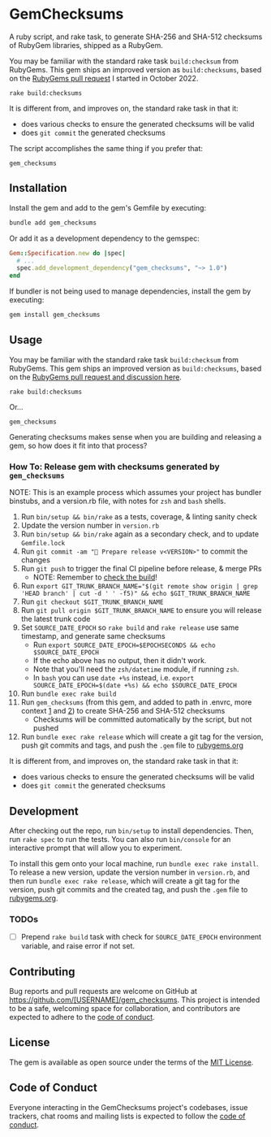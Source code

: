 # GemChecksums

A ruby script, and rake task, to generate SHA-256 and SHA-512 checksums of RubyGem libraries, shipped as a RubyGem.

You may be familiar with the standard rake task `build:checksum` from RubyGems.
This gem ships an improved version as `build:checksums`, based on the
[RubyGems pull request](https://github.com/rubygems/rubygems/pull/6022) I started in October 2022.

```shell
rake build:checksums
```

It is different from, and improves on, the standard rake task in that it:
- does various checks to ensure the generated checksums will be valid
- does `git commit` the generated checksums

The script accomplishes the same thing if you prefer that:
```shell
gem_checksums
```

## Installation

Install the gem and add to the gem's Gemfile by executing:

```bash
bundle add gem_checksums
```

Or add it as a development dependency to the gemspec:

```ruby
Gem::Specification.new do |spec|
  # ...
  spec.add_development_dependency("gem_checksums", "~> 1.0")
end
```

If bundler is not being used to manage dependencies, install the gem by executing:

```bash
gem install gem_checksums
```

## Usage

You may be familiar with the standard rake task `build:checksum` from RubyGems.
This gem ships an improved version as `build:checksums`, based on the
[RubyGems pull request and discussion here][🔒️rubygems-checksums-pr].

```shell
rake build:checksums
```

Or...

```shell
gem_checksums
```

Generating checksums makes sense when you are building and releasing a gem, so how does it fit into that process?

### How To: Release gem with checksums generated by `gem_checksums`

NOTE: This is an example process which assumes your project has bundler binstubs, and a version.rb file,
with notes for `zsh` and `bash` shells.

1. Run `bin/setup && bin/rake` as a tests, coverage, & linting sanity check
2. Update the version number in `version.rb`
3. Run `bin/setup && bin/rake` again as a secondary check, and to update `Gemfile.lock`
4. Run `git commit -am "🔖 Prepare release v<VERSION>"` to commit the changes
5. Run `git push` to trigger the final CI pipeline before release, & merge PRs
    - NOTE: Remember to [check the build][🧪build]!
6. Run `export GIT_TRUNK_BRANCH_NAME="$(git remote show origin | grep 'HEAD branch' | cut -d ' ' -f5)" && echo $GIT_TRUNK_BRANCH_NAME`
7. Run `git checkout $GIT_TRUNK_BRANCH_NAME`
8. Run `git pull origin $GIT_TRUNK_BRANCH_NAME` to ensure you will release the latest trunk code
9. Set `SOURCE_DATE_EPOCH` so `rake build` and `rake release` use same timestamp, and generate same checksums
    - Run `export SOURCE_DATE_EPOCH=$EPOCHSECONDS && echo $SOURCE_DATE_EPOCH`
    - If the echo above has no output, then it didn't work.
    - Note that you'll need the `zsh/datetime` module, if running `zsh`.
    - In `bash` you can use `date +%s` instead, i.e. `export SOURCE_DATE_EPOCH=$(date +%s) && echo $SOURCE_DATE_EPOCH`
10. Run `bundle exec rake build`
11. Run `gem_checksums` (from this gem, and added to path in .envrc,
    more context [1][🔒️rubygems-checksums-pr] and [2][🔒️rubygems-guides-pr]) to create SHA-256 and SHA-512 checksums
    - Checksums will be committed automatically by the script, but not pushed
12. Run `bundle exec rake release` which will create a git tag for the version,
    push git commits and tags, and push the `.gem` file to [rubygems.org][💎rubygems]

[🧪build]: https://github.com/pboling/gem_checksums/actions
[🤝conduct]: https://github.com/pboling/gem_checksums/blob/main/CODE_OF_CONDUCT.md
[🖐contrib-rocks]: https://contrib.rocks
[🚎contributors]: https://gitlab.com/pboling/gem_checksums/-/graphs/main
[🖐contributors]: https://github.com/pboling/gem_checksums/graphs/contributors
[🖐contributors-img]: https://contrib.rocks/image?repo=pboling/gem_checksums
[📗keep-changelog]: https://keepachangelog.com/en/1.0.0/
[📗keep-changelog-img]: https://img.shields.io/badge/keep--a--changelog-1.0.0-FFDD67.svg?style=flat
[💎rubygems]: https://rubygems.org
[🔒️rubygems-security-guide]: https://guides.rubygems.org/security/#building-gems
[🔒️rubygems-checksums-pr]: https://github.com/rubygems/rubygems/pull/6022
[🔒️rubygems-guides-pr]: https://github.com/rubygems/guides/pull/325
[🚎src-main]: https://github.com/pboling/gem_checksums

It is different from, and improves on, the standard rake task in that it:
- does various checks to ensure the generated checksums will be valid
- does `git commit` the generated checksums

## Development

After checking out the repo, run `bin/setup` to install dependencies. Then, run `rake spec` to run the tests. You can also run `bin/console` for an interactive prompt that will allow you to experiment.

To install this gem onto your local machine, run `bundle exec rake install`. To release a new version, update the version number in `version.rb`, and then run `bundle exec rake release`, which will create a git tag for the version, push git commits and the created tag, and push the `.gem` file to [rubygems.org](https://rubygems.org).

### TODOs

- [ ] Prepend `rake build` task with check for `SOURCE_DATE_EPOCH` environment variable, and raise error if not set.

## Contributing

Bug reports and pull requests are welcome on GitHub at https://github.com/[USERNAME]/gem_checksums. This project is intended to be a safe, welcoming space for collaboration, and contributors are expected to adhere to the [code of conduct](https://github.com/[USERNAME]/gem_checksums/blob/main/CODE_OF_CONDUCT.md).

## License

The gem is available as open source under the terms of the [MIT License](https://opensource.org/licenses/MIT).

## Code of Conduct

Everyone interacting in the GemChecksums project's codebases, issue trackers, chat rooms and mailing lists is expected to follow the [code of conduct](https://github.com/[USERNAME]/gem_checksums/blob/main/CODE_OF_CONDUCT.md).
